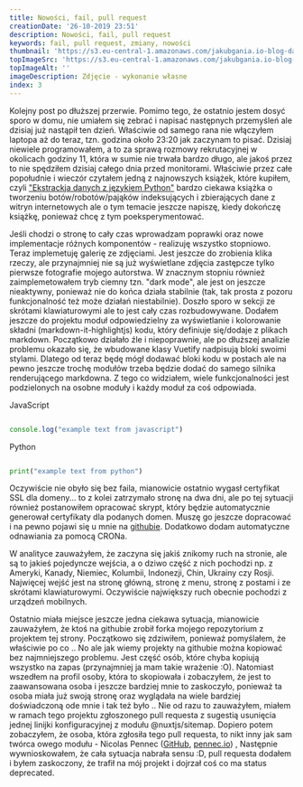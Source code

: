 ```yaml
---
title: Nowości, fail, pull request
creationDate: '26-10-2019 23:51'
description: Nowości, fail, pull request
keywords: fail, pull request, zmiany, nowości
thumbnail: 'https://s3.eu-central-1.amazonaws.com/jakubgania.io-blog-data/26-10-2019-nowosci-fail-pull-request/thumbnail.png'
topImageSrc: 'https://s3.eu-central-1.amazonaws.com/jakubgania.io-blog-data/26-10-2019-nowosci-fail-pull-request/top-image.png'
topImageAlt: ''
imageDescription: Zdjęcie - wykonanie własne
index: 3
---
```


Kolejny post po dłuższej przerwie. Pomimo tego, że ostatnio jestem dosyć sporo w
domu, nie umiałem się zebrać i napisać następnych przemyśleń ale dzisiaj już
nastąpił ten dzień. Właściwie od samego rana nie włączyłem laptopa aż do teraz,
tzn. godzina około 23:20 jak zaczynam to pisać. Dzisiaj niewiele programowałem,
a to za sprawą rozmowy rekrutacyjnej w okolicach godziny 11, która w sumie nie
trwała bardzo długo, ale jakoś przez to nie spędziłem dzisiaj całego dnia przed
monitorami. Właściwie przez całe popołudnie i wieczór czytałem jedną z najnowszych
książek, które kupiłem, czyli
["Ekstrackja danych z językiem Python"](https://helion.pl/ksiazki/ekstrakcja-danych-z-jezykiem-python-pozyskiwanie-danych-z-internetu-wydanie-ii-ryan-mitchell,ekspy2.htm#format/d) 
bardzo ciekawa książka o tworzeniu botów/robotów/pająków indeksujących i
zbierających dane
z witryn internetowych ale o tym temacie jeszcze napiszę, kiedy dokończę książkę,
ponieważ chcę z tym poeksperymentować. 

Jeśli chodzi o stronę to cały czas wprowadzam poprawki oraz nowe implementacje
różnych komponentów - realizuję wszystko stopniowo. Teraz implemetuję galerię ze
zdjęciami. Jest jeszcze do zrobienia klika rzeczy, ale przynajmniej nie są już
wyświetlane zdjęcia zastępcze tylko pierwsze fotografie mojego autorstwa.
W znacznym stopniu również zaimplemetowałem tryb ciemny tzn. "dark mode", ale
jest on jeszcze nieaktywny, ponieważ nie do końca działa stabilnie
(tak, tak prosta z pozoru funkcjonalność też może działań niestabilnie).
Doszło sporo w sekcji ze skrótami klawiaturowymi ale to jest cały czas rozbudowywane.
Dodałem jeszcze do projektu moduł odpowiedzielny za wyświetlanie i kolorowanie
składni (markdown-it-highlightjs) kodu, który definiuje się/dodaje z plikach markdown.
Początkowo działało źle i niepoprawnie, ale po dłuższej analizie problemu okazało
się, że wbudowane klasy Vuetify nadpisują bloki <code></code> swoimi stylami.
Dlatego od teraz będę mógł dodawać bloki kodu w postach ale na pewno jeszcze
trochę modułów trzeba będzie dodać do samego silnika renderującego markdowna.
Z tego co widziałem, wiele funkcjonalności jest podzielonych na osobne moduły i
każdy moduł za coś odpowiada.

JavaScript

```javascript

console.log("example text from javascript")
```

Python

```python

print("example text from python")
```

Oczywiście nie obyło się bez faila, mianowicie ostatnio wygasł certyfikat SSL
dla domeny... to z kolei zatrzymało stronę na dwa dni, ale po tej sytuacji
również postanowiłem opracować skrypt, który będzie automatycznie generował
certyfikaty dla podanych domen. Muszę go jeszcze dopracować i na pewno pojawi
się u mnie na [githubie](https://github.com/jakubgania).
Dodatkowo dodam automatyczne odnawiania za pomocą CRONa.

W analityce zauważyłem, że zaczyna się jakiś znikomy ruch na stronie, ale są to
jakieś pojedyncze wejścia, a o dziwo część z nich pochodzi np. z Ameryki, Kanady,
Niemiec, Kolumbii, Indonezji, Chin, Ukrainy czy Rosji. Najwięcej wejść jest na
stronę główną, stronę z menu, stronę z postami i ze skrótami klawiaturowymi.
Oczywiście największy ruch obecnie pochodzi z urządzeń mobilnych.

Ostatnio miała miejsce jeszcze jedna ciekawa sytuacja, mianowicie zauważyłem,
że ktoś na githubie zrobił forka mojego repozytorium z projektem tej strony.
Początkowo się zdziwiłem, ponieważ pomyślałem, że właściwie po co .. No ale jak
wiemy projekty na githubie można kopiować bez najmniejszego problemu. Jest część
osób, które chyba kopiują wszystko na zapas (przynajmniej ja mam takie wrażenie :O).
Natomiast wszedłem na profil osoby, która to skopiowała i zobaczyłem, że jest to
zaawansowana osoba i jeszcze bardziej mnie to zaskoczyło, ponieważ ta osoba miała
już swoją stronę oraz wyglądała na wiele bardziej doświadczoną ode mnie i tak
też było .. Nie od razu to zauważyłem, miałem w ramach tego projektu zgłoszonego
pull requesta z sugestią usunięcia jednej linijki konfiguracyjnej z modułu
@nuxtjs/sitemap. Dopiero potem zobaczyłem, że osoba, która zgłosiła tego pull
requesta, to nikt inny jak sam twórca owego modułu - Nicolas Pennec
([GitHub](https://github.com/NicoPennec), [pennec.io](https://pennec.io/)) ,
Następnie wywnioskowałem, że cała sytuacja nabrała sensu :D, pull requesta dodałem
i byłem zaskoczony, że trafił na mój projekt i dojrzał coś co ma status deprecated.
